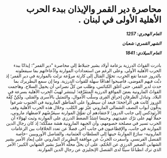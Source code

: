 <h1 dir="rtl">محاصرة دير القمر والإيذان ببدء الحرب الأهلية الأولى في لبنان .</h1>

<h5 dir="rtl">العام الهجري:  1257

الشهر القمري: شعبان

العام الميلادي: 1841</h5>

<p dir="rtl">بادرت القواتُ الدرزية بزعامة أولاد بشير جنبلاط إلى محاصرة "دير القمر"؛ إيذانًا ببدء الحرب الأهلية الأولى. وعلى الرغم من استعداداتِ الموارنة وادِّعاءاتهم بما سيفعلونه بالدروز عندما تقع الحرب، تحوَّل القتال إلى كارثة مروِّعة نزلت بالموارنة في دير القمر؛ إذ دبَّت فيهم الفوضى، فأصبحوا أهدافًا سهلة للقوات الدرزية. وما إن سمع البطريرك بما حدث لدير القمر، حتى أغلق الكنائس، وطلب من كلِّ نصراني أن يحمِلَ السلاح. وهاجمت القواتُ المارونية بعضَ المواقع الدرزية المتفَرِّقة؛ لينتشر لهيبُ الحرب الأهلية بسرعة في البلاد. وتبادل الطرفانِ إحراق القرى وسلْب الأموال، والتمثيل بالأسرى والقتلى. ولكِنَّ كِفَّة الدروز كانت هي الراجحةَ؛ فبعد أن سيطروا على المناطق المارونية في الجنوب شرعوا يدقُّون أبواب النصف الشمالي الماروني عبْرَ نهر الكلب. وخلال هذه الحرب الأهلية وقف الأرثوذكس إلى جانب الدروز؛ لاعتقادهم أن تفوُّقَ الموارنة سيعَرِّضُهم لاضطهاد ماروني، حملًا لهم على ترْك عقيدتِهم. وحينما اشتَدَّ الضغط الدرزي على الموارنة وثبت لهؤلاء أن الحرب تسير في مصلحة خصومهم، وأن الجبهة المارونية هشة مفكَّكة؛ إذ كان رجال الدين الموارنة في جانب، والإقطاعيون في جانب آخر، فضلًا عن تعدد الخلافات بين الزعامات المارونية- سارَعَ الموارنةُ حينها إلى السلطاتِ العثمانية، والقناصل الأوروبيين -خاصة القنصل الفرنسي. وأسفرت الحربُ عن موافقة البطريرك الماروني على إبعادِ الأمير بشير الشهابي الصغير الدرزي عن الحُكم، على أن يحلَّ محلَّه الأميرُ بشير الشهابي الكبير؛ الأمر الذي ترك انطباعًا سيئًا لدى القنصل الإنجليزي عن رجالِ الدين الموارنة.</p></br>
